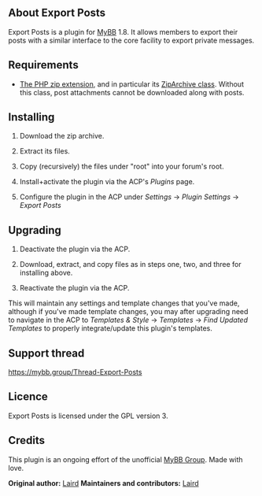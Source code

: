 ## About Export Posts

Export Posts is a plugin for [MyBB](https://mybb.com/) 1.8. It allows members to export their posts with a similar interface to the core facility to export private messages.

## Requirements

* [The PHP zip extension](https://www.php.net/manual/en/book.zip.php), and in particular its [ZipArchive class](https://www.php.net/manual/en/class.ziparchive.php). Without this class, post attachments cannot be downloaded along with posts.

## Installing

1. Download the zip archive.

2. Extract its files.

3. Copy (recursively) the files under "root" into your forum's root.

4. Install+activate the plugin via the ACP's _Plugins_ page.

5. Configure the plugin in the ACP under _Settings_ -> _Plugin Settings_ -> _Export Posts_

## Upgrading

1. Deactivate the plugin via the ACP.

2. Download, extract, and copy files as in steps one, two, and three for installing above.

3. Reactivate the plugin via the ACP.

This will maintain any settings and template changes that you've made, although if you've made template changes, you may after upgrading need to navigate in the ACP to _Templates & Style_ -> _Templates_ -> _Find Updated Templates_ to properly integrate/update this plugin's templates.

## Support thread

https://mybb.group/Thread-Export-Posts

## Licence

Export Posts is licensed under the GPL version 3.

## Credits

This plugin is an ongoing effort of the unofficial [MyBB Group](https://mybb.group/). Made with love.

__Original author:__ [Laird](https://creativeandcritical.net/)
__Maintainers and contributors:__ [Laird](https://creativeandcritical.net/)
